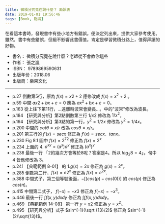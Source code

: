 ```yaml
---
title: 微積分究竟在說什麼？ 勘誤表
date: 2019-01-01 19:56:46
tags: [Book, 勘誤]
---
```


在看這本書時，發現書中有些小地方有錯誤，便決定列出來，提供大家參考使用。
雖然，書中有些錯誤，但絕不影響此書價值，肯定是學習微積分路上，值得拜讀的好物。

- 書名： 微積分究竟在說什麼？老師從不會教你這些
- 作者： 張之嵐
- ISBN： 9789869590631 
- 出版年份：2018.06
- 出版商：樂果文化 

---

* p.27 倒數第5行，原為 $f(x)=x2+2$ 應修改成 $f(x)=x^2+2$ 。
* p.59 中間 $ax2+bx+c=0$ 應為 $ax^2+bx+c=0$。
* p.163 從上往下第11行，...遠離時波常會變長…，中的"波常"修改為波長。
* p.184 【研究與分析】第2點倒數第三行 $1/x2$ 修改為 $1/x^2$。
* p.194 【研究與分析】第3點的第一行，$y^2=1/2x$ 修改為 $y^2=1/{4x}$。
* p.200 中間的 $cotθ=x/r$ 改為 $cosθ=x/r$。
* p.201 第三行的 $f'(x)=secx$ 修正為 $f'(x) = secx．tanx$。
* p.230 Fig 8.1 圖中 $f(x)=2^{72}$ 修正為 $f(x)=2^x$
* p.234 上面的 4. $a^{xy}=(a^x)a^y$ 修正為 $(a^x)^y$
* p.238 最後一行 「2的幾次方會等於8呢？答案是4。所以 $log_2{8}=4$」，句中 4 皆應修改為 3。
* p.241 【典範範例 8-01】 的 1.$g(x)=2x$ 修正為 $g(x)=2^x$。
* p.285 倒數第二行，$f(x)=e2^x$ 修正為 $f(x)=e^{2x}$.
* p.388 中間式子，第三個等號後面，$-[(cos(p)-cos(0))]$ 的 $cos(p)$ 修正為 $cos(π)$。
* p.415 中間第二式子， $f(-x)=-x3$ 修正為 $f(-x)=-x^3$。
* p.446 最後一行 $\int f(x,y)dxdy$ 修正為 $\int \int f(x,y)dxdy$。
* p.469 【典範範例 14-08】 第一行 $y=x2$ 修正為 $y=x^2$。
* p.495 【研究與分析】式子 $sin^{-1}(\sqrt {13}/2)$ 修正為 $sin^{-1}(2/\sqrt{13})$。
